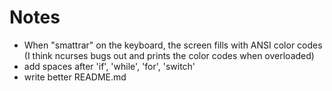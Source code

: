 # Notes
- When "smattrar" on the keyboard, the screen fills with ANSI color codes
  (I think ncurses bugs out and prints the color codes when overloaded)
- add spaces after 'if', 'while', 'for', 'switch'
- write better README.md
